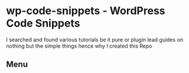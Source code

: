 # wp-code-snippets - WordPress Code Snippets

I searched and found various tutorials be it pure or plugin lead guides on nothing but the simple things hence why I created this Repo

## Menu
###### 
